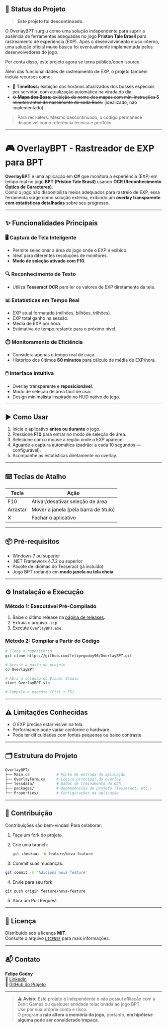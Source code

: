 
## 🛑 Status do Projeto

> **Este projeto foi descontinuado.**

O OverlayBPT surgiu como uma solução independente para suprir a ausência de ferramentas adequadas no jogo **Priston Tale Brasil** para rastreamento de experiência (EXP). Após o desenvolvimento e uso interno, uma solução oficial ~~muito~~ básica foi eventualmente implementada pelos desenvolvedores do jogo.

Por conta disso, este projeto agora se torna público/open-source.

Além das funcionalidades de rastreamento de EXP, o projeto também incluía recursos como:

- 📅 **TimeBoss:** exibição dos horários atualizados dos bosses especiais por servidor, com atualização automática na virada do dia.
- ~~⚙️ **Mapa dos Boss:** exibição do nome dos mapas com mini instruções 5 minutos antes do nascimento de cada Boss.~~ (idealizado, não implementado)

> Para recruiters: Mesmo descontinuado, o código permanece disponível como referência técnica e portfólio.

---


# 🎮 OverlayBPT - Rastreador de EXP para BPT

**OverlayBPT** é uma aplicação em **C#** que monitora a experiência (EXP) em tempo real no jogo **BPT (Priston Tale Brasil)** usando **OCR (Reconhecimento Óptico de Caracteres)**.  
Como o jogo não disponibiliza meios adequados para rastreio de EXP, essa ferramenta surge como solução externa, exibindo um **overlay transparente com estatísticas detalhadas** sobre seu progresso.

---

## ✨ Funcionalidades Principais

### 🖥️ Captura de Tela Inteligente
- Permite selecionar a área do jogo onde o EXP é exibido.
- Ideal para diferentes resoluções de monitores.
- **Modo de seleção ativado com F10.**

### 🔍 Reconhecimento de Texto
- Utiliza **Tesseract OCR** para ler os valores de EXP diretamente da tela.

### 📊 Estatísticas em Tempo Real
- EXP atual formatado (milhões, bilhões, trilhões).
- EXP total ganho na sessão.
- Média de EXP por hora.
- Estimativa de tempo restante para o próximo nível.

### ⏱️ Monitoramento de Eficiência
- Considera apenas o tempo real de caça.
- Histórico dos últimos **60 minutos** para cálculo de média de EXP/hora.

### 🖱️ Interface Intuitiva
- Overlay transparente e **reposicionável**.
- Modo de seleção de área fácil de usar.
- Design minimalista inspirado no HUD nativo do jogo.

---

## ▶️ Como Usar

1. Inicie o aplicativo **antes ou durante** o jogo.
2. Pressione **F10** para entrar no modo de seleção de área.
3. Selecione com o mouse a região onde o EXP aparece.
4. Aguarde a captura automática (padrão: a cada 10 segundos — configurável).
5. Acompanhe as estatísticas diretamente no overlay.

---

## ⌨️ Teclas de Atalho

| Tecla     | Ação                                      |
|-----------|-------------------------------------------|
| F10       | Ativar/desativar seleção de área          |
| Arrastar  | Mover a janela (pela barra de título)     |
| X         | Fechar o aplicativo                       |

---

## 📦 Pré-requisitos

- Windows 7 ou superior  
- .NET Framework 4.7.2 ou superior  
- Pacote de idiomas do Tesseract (já incluído)  
- Jogo BPT rodando em **modo janela ou tela cheia**

---

## ⚙️ Instalação e Execução

### Método 1: Executável Pré-Compilado
1. Baixe o último release na [página de releases](https://github.com/felipegodoy96/OverlayBPT/releases).
2. Extraia o arquivo `.zip`.
3. Execute `OverlayBPT.exe`.

### Método 2: Compilar a Partir do Código

```bash
# Clone o repositório
git clone https://github.com/felipegodoy96/OverlayBPT.git

# Acesse a pasta do projeto
cd OverlayBPT

# Abra a solução no Visual Studio
start OverlayBPT.sln

# Compile e execute (Ctrl + F5)
```

---

## ⚠️ Limitações Conhecidas

- O EXP precisa estar visível na tela.
- Performance pode variar conforme o hardware.
- Pode ter dificuldades com fontes pequenas ou baixo contraste.

---

## 🗂️ Estrutura do Projeto

```bash
OverlayBPT/
├── Main.cs            # Ponto de entrada da aplicação
├── OverlayForm.cs     # Lógica principal do overlay
├── tessdata/          # Dados de treinamento do OCR
├── packages/          # Dependências do projeto (Tesseract, etc.)
└── Properties/        # Configurações da aplicação
```

---

## 🤝 Contribuição

Contribuições são bem-vindas! Para colaborar:

1. Faça um fork do projeto.
2. Crie uma branch:

   ```bash
   git checkout -b feature/nova-feature
   ```
3. Commit suas mudanças:

  ```bash
  git commit -m 'Adiciona nova feature'
  ```
4. Envie para seu fork:
  ```bash
  git push origin feature/nova-feature
  ```
5. Abra um Pull Request.

---

## 📄 Licença

Distribuído sob a licença **MIT**.  
Consulte o arquivo [`LICENSE`](LICENSE) para mais informações.

---

## 📬 Contato

**Felipe Godoy**  
🔗 [LinkedIn](https://www.linkedin.com/in/felipegodoy-dev/)  
🔗 [GitHub do Projeto](https://github.com/felipegodoy96/OverlayBPT)

---

> ⚠️ **Aviso:** Este projeto é independente e não possui afiliação com a Zenit Games ou qualquer entidade relacionada ao jogo BPT.  
> Use por sua própria conta e risco.  
> O programa **não altera a memória do jogo**, portanto, **em hipótese alguma pode ser considerado trapaça**.

